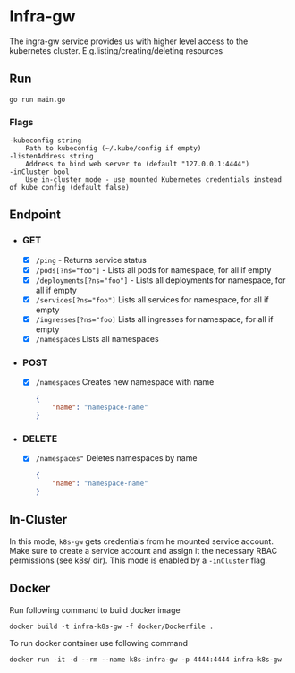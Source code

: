 # Infra-gw

The ingra-gw service provides us with higher level access to the kubernetes cluster. E.g.listing/creating/deleting resources

## Run 

`go run main.go`

### Flags 

```shell
-kubeconfig string
    Path to kubeconfig (~/.kube/config if empty)
-listenAddress string
    Address to bind web server to (default "127.0.0.1:4444")
-inCluster bool
    Use in-cluster mode - use mounted Kubernetes credentials instead of kube config (default false)
```

## Endpoint

* ### GET

    - [X] `/ping`               - Returns service status
    - [X] `/pods[?ns="foo"]`    - Lists all pods for namespace, for all if empty
    - [X] `/deployments[?ns="foo"]` - Lists all deployments for namespace, for all if empty
    - [X] `/services[?ns="foo"]` Lists all services for namespace, for all if empty
    - [X] `/ingresses[?ns="foo]` Lists all ingresses for namespace, for all if empty
    - [X] `/namespaces` Lists all namespaces  

* ### POST

    - [X] `/namespaces` Creates new namespace with name
        ```json
        {
            "name": "namespace-name"
        }
        ```

* ### DELETE
    - [X] `/namespaces"` Deletes namespaces by name
        ```json
        {
            "name": "namespace-name"
        }
        ```


## In-Cluster
In this mode, `k8s-gw` gets credentials from he mounted service account.
Make sure to create a service account and assign it the necessary RBAC permissions (see k8s/
dir). This mode is enabled by a `-inCluster` flag.

## Docker

Run following command to build docker image

```shell
docker build -t infra-k8s-gw -f docker/Dockerfile . 
```

To run docker container use following command

```shell
docker run -it -d --rm --name k8s-infra-gw -p 4444:4444 infra-k8s-gw
```
